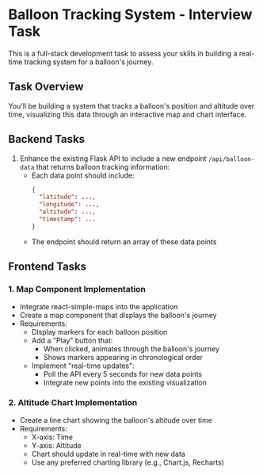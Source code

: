 # Balloon Tracking System - Interview Task

This is a full-stack development task to assess your skills in building a real-time tracking system for a balloon's journey.

## Task Overview

You'll be building a system that tracks a balloon's position and altitude over time, visualizing this data through an interactive map and chart interface.

## Backend Tasks

1. Enhance the existing Flask API to include a new endpoint `/api/balloon-data` that returns balloon tracking information:
   - Each data point should include:
     ```json
     {
       "latitude": ...,
       "longitude": ...,
       "altitude": ...,
       "timestamp": ...
     }
     ```
   - The endpoint should return an array of these data points

## Frontend Tasks

### 1. Map Component Implementation
- Integrate react-simple-maps into the application
- Create a map component that displays the balloon's journey
- Requirements:
  - Display markers for each balloon position
  - Add a "Play" button that:
    - When clicked, animates through the balloon's journey
    - Shows markers appearing in chronological order
  - Implement "real-time updates":
    - Poll the API every 5 seconds for new data points
    - Integrate new points into the existing visualization

### 2. Altitude Chart Implementation
- Create a line chart showing the balloon's altitude over time
- Requirements:
  - X-axis: Time
  - Y-axis: Altitude
  - Chart should update in real-time with new data
  - Use any preferred charting library (e.g., Chart.js, Recharts)
